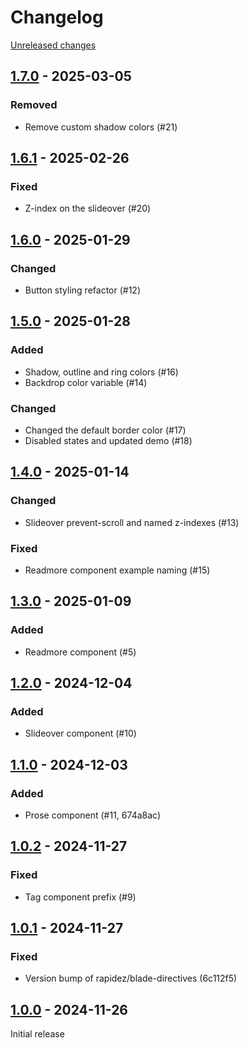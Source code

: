 # Changelog 

[Unreleased changes](https://github.com/rapidez/blade-components/compare/1.7.0...1.7.0)
## [1.7.0](https://github.com/rapidez/blade-components/releases/tag/1.7.0) - 2025-03-05

### Removed

- Remove custom shadow colors (#21)

## [1.6.1](https://github.com/rapidez/blade-components/releases/tag/1.6.1) - 2025-02-26

### Fixed

- Z-index on the slideover (#20)

## [1.6.0](https://github.com/rapidez/blade-components/releases/tag/1.6.0) - 2025-01-29

### Changed

- Button styling refactor (#12)

## [1.5.0](https://github.com/rapidez/blade-components/releases/tag/1.5.0) - 2025-01-28

### Added

- Shadow, outline and ring colors (#16)
- Backdrop color variable (#14)

### Changed

- Changed the default border color (#17)
- Disabled states and updated demo (#18)

## [1.4.0](https://github.com/rapidez/blade-components/releases/tag/1.4.0) - 2025-01-14

### Changed

- Slideover prevent-scroll and named z-indexes (#13)

### Fixed

- Readmore component example naming (#15)

## [1.3.0](https://github.com/rapidez/blade-components/releases/tag/1.3.0) - 2025-01-09

### Added

- Readmore component (#5)

## [1.2.0](https://github.com/rapidez/blade-components/releases/tag/1.2.0) - 2024-12-04

### Added

- Slideover component (#10)

## [1.1.0](https://github.com/rapidez/blade-components/releases/tag/1.1.0) - 2024-12-03

### Added

- Prose component (#11, 674a8ac)

## [1.0.2](https://github.com/rapidez/blade-components/releases/tag/1.0.2) - 2024-11-27

### Fixed

- Tag component prefix (#9)

## [1.0.1](https://github.com/rapidez/blade-components/releases/tag/1.0.1) - 2024-11-27

### Fixed

- Version bump of rapidez/blade-directives (6c112f5)

## [1.0.0](https://github.com/rapidez/blade-components/releases/tag/1.0.0) - 2024-11-26

Initial release

